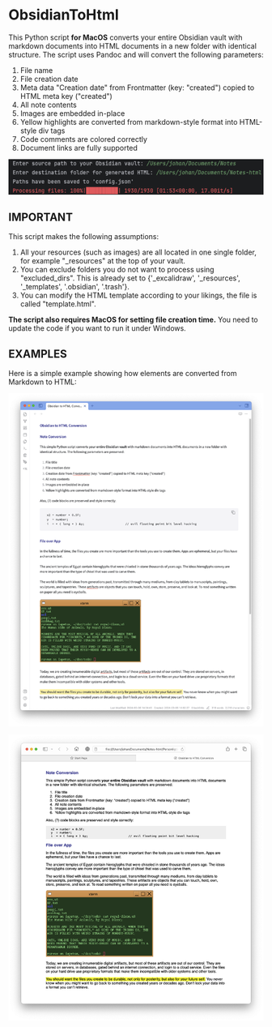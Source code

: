 # ObsidianToHtml
This Python script **for MacOS** converts your entire Obsidian vault with markdown documents into HTML documents in a new folder with identical structure. The script uses Pandoc and will convert the following parameters:

1. File name
2. File creation date
3. Meta data "Creation date" from Frontmatter (key: "created") copied to HTML meta key ("created")
4. All note contents
5. Images are embedded in-place
6. Yellow highlights are converted from markdown-style format into HTML-style div tags
7. Code comments are colored correctly
8. Document links are fully supported

![](media/command-line.png)

## IMPORTANT

This script makes the following assumptions:
1. All your resources (such as images) are all located in one single folder, for example "_resources" at the top of your vault. 
2. You can exclude folders you do not want to process using "excluded_dirs". This is already set to {'_excalidraw', '_resources', '_templates', '.obsidian', '.trash'}.
3. You can modify the HTML template according to your likings, the file is called "template.html".

**The script also requires MacOS for setting file creation time.** You need to update the code if you want to run it under Windows.

## EXAMPLES

Here is a simple example showing how elements are converted from Markdown to HTML:

![](media/Example-obsidian.png)

![](media/Example-resulting_html.png)
